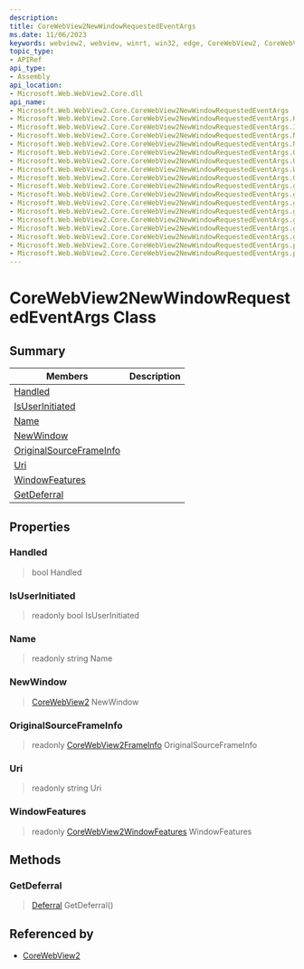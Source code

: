 ```yaml
---
description: 
title: CoreWebView2NewWindowRequestedEventArgs
ms.date: 11/06/2023
keywords: webview2, webview, winrt, win32, edge, CoreWebView2, CoreWebView2Controller, browser control, edge html, CoreWebView2NewWindowRequestedEventArgs
topic_type:
- APIRef
api_type:
- Assembly
api_location:
- Microsoft.Web.WebView2.Core.dll
api_name:
- Microsoft.Web.WebView2.Core.CoreWebView2NewWindowRequestedEventArgs
- Microsoft.Web.WebView2.Core.CoreWebView2NewWindowRequestedEventArgs.Handled
- Microsoft.Web.WebView2.Core.CoreWebView2NewWindowRequestedEventArgs.IsUserInitiated
- Microsoft.Web.WebView2.Core.CoreWebView2NewWindowRequestedEventArgs.Name
- Microsoft.Web.WebView2.Core.CoreWebView2NewWindowRequestedEventArgs.NewWindow
- Microsoft.Web.WebView2.Core.CoreWebView2NewWindowRequestedEventArgs.OriginalSourceFrameInfo
- Microsoft.Web.WebView2.Core.CoreWebView2NewWindowRequestedEventArgs.Uri
- Microsoft.Web.WebView2.Core.CoreWebView2NewWindowRequestedEventArgs.WindowFeatures
- Microsoft.Web.WebView2.Core.CoreWebView2NewWindowRequestedEventArgs.GetDeferral
- Microsoft.Web.WebView2.Core.CoreWebView2NewWindowRequestedEventArgs.get_Handled
- Microsoft.Web.WebView2.Core.CoreWebView2NewWindowRequestedEventArgs.get_IsUserInitiated
- Microsoft.Web.WebView2.Core.CoreWebView2NewWindowRequestedEventArgs.get_Name
- Microsoft.Web.WebView2.Core.CoreWebView2NewWindowRequestedEventArgs.get_NewWindow
- Microsoft.Web.WebView2.Core.CoreWebView2NewWindowRequestedEventArgs.get_OriginalSourceFrameInfo
- Microsoft.Web.WebView2.Core.CoreWebView2NewWindowRequestedEventArgs.get_Uri
- Microsoft.Web.WebView2.Core.CoreWebView2NewWindowRequestedEventArgs.get_WindowFeatures
- Microsoft.Web.WebView2.Core.CoreWebView2NewWindowRequestedEventArgs.put_Handled
- Microsoft.Web.WebView2.Core.CoreWebView2NewWindowRequestedEventArgs.put_NewWindow
---
```


# CoreWebView2NewWindowRequestedEventArgs Class



## Summary

Members|Description
--|--
[Handled](#handled) | 
[IsUserInitiated](#isuserinitiated) | 
[Name](#name) | 
[NewWindow](#newwindow) | 
[OriginalSourceFrameInfo](#originalsourceframeinfo) | 
[Uri](#uri) | 
[WindowFeatures](#windowfeatures) | 
[GetDeferral](#getdeferral) | 

## Properties

### Handled

>  bool Handled

### IsUserInitiated

> readonly  bool IsUserInitiated

### Name

> readonly  string Name

### NewWindow

>  [CoreWebView2](corewebview2.md) NewWindow

### OriginalSourceFrameInfo

> readonly  [CoreWebView2FrameInfo](corewebview2frameinfo.md) OriginalSourceFrameInfo

### Uri

> readonly  string Uri

### WindowFeatures

> readonly  [CoreWebView2WindowFeatures](corewebview2windowfeatures.md) WindowFeatures



## Methods

### GetDeferral

> [Deferral](/uwp/api/Windows.Foundation.Deferral) GetDeferral()






## Referenced by

- [CoreWebView2](corewebview2.md)

